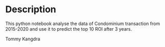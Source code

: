 # Description

This python notebook analyse the data of Condominium transaction from 2015-2020 and use it to predict the top 10 ROI after 3 years.

Tommy Kangdra